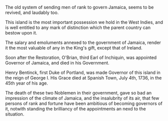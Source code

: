  The old system of sending men of rank to govern
                    Jamaica, seems to be revived, and laudably too.This island is the most important possession we hold in the West Indies, and
                    is well entitled to any mark of distinction which the parent country
                    can bestow upon it.The salary and emoluments annexed to the government of Jamaica, render it
                    the most valuable of any in the King's gift, except that of
                        Ireland.Soon after the Restoration, O'Brian, third Earl of Inchiquin, was appointed
                    Governor of Jamaica, and died in his Government.Henry Bentinck, first Duke of Portland, was made Governor of this island in
                    the reign of George I. His Grace died at Spanish Town, July 4th, 1736,
                    in the 45th year of his age.The death of these two Noblemen in their government, gave so bad an
                    impression of the climate of Jamaica, and the insalubrity of its
                    air, that few persons of rank and fortune have been ambitious of
                    becoming governors of it, notwith standing the brilliancy of the
                    appointments an nexd to the situation.